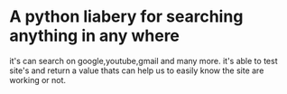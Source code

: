 # A python liabery for searching anything in any where

it's can search on google,youtube,gmail and many more. it's able to test site's and return a value thats can help us to easily know the site are working or not.
